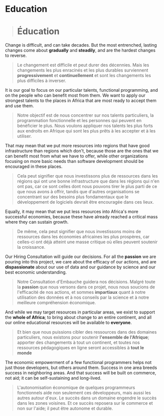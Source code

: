 # Education
> # Éducation

Change is difficult, and can take decades. But the most entrenched, lasting changes come about **gradually**
and **steadily**, and are the hardest changes to reverse.
> Le changement est difficile et peut durer des décennies. Mais les changements les plus enracinés et les plus
> durables surviennent **progressivement** et **continuellement** et sont les changements les plus difficiles à
> inverser.

It is our goal to focus on our particular talents, functional programming, and on the people who can benefit
most from them. We want to apply our strongest talents to the places in Africa that are most ready to accept
them and use them.
> Notre objectif est de nous concentrer sur nos talents particuliers, la programmation fonctionnelle et les
> personnes qui peuvent en bénéficier le plus. Nous voulons appliquer nos talents les plus forts aux endroits en
> Afrique qui sont les plus prêts à les accepter et à les utiliser.

That may mean that we put more resources into regions that have good infrastructure than regions which don't,
because those are the ones that we can benefit most from what we have to offer, while other organizations
focusing on more basic needs than software development should be encouraged in these places.
> Cela peut signifier que nous investissons plus de ressources dans les régions qui ont une bonne infrastructure
> que dans les régions qui n'en ont pas, car ce sont celles dont nous pouvons tirer le plus parti de ce que nous
> avons à offrir, tandis que d'autres organisations se concentrant sur des besoins plus fondamentaux que le
> développement de logiciels devrait être encouragée dans ces lieux.

Equally, it may mean that we put less resources into Africa's more successful economies, because these have
already reached a critical mass where they can sustain growth.
> De même, cela peut signifier que nous investissons moins de ressources dans les économies africaines les plus
> prospères, car celles-ci ont déjà atteint une masse critique où elles peuvent soutenir la croissance.

Our Hiring Consultation will guide our decisions. For all the **passion** we are pouring into this project, we
care about the efficacy of our actions, and are **dispassionate** about our use of data and our guidance by
science and our best economic understanding.
> Notre Consultation d'Embauche guidera nos décisions. Malgré toute la **passion** que nous versons dans ce
> projet, nous nous soucions de l'efficacité de nos actions, et sommes **impartiaux** quant à notre utilisation
> des données et à nos conseils par la science et à notre meilleure compréhension économique.

And while we may target resources in particular areas, we exist to support the **whole of Africa**; to bring
about change to an entire continent, and all our online educational resources will be available to
**everyone**.
> Et bien que nous puissions cibler des ressources dans des domaines particuliers, nous existons pour soutenir
> **l'ensemble de l'Afrique**; apporter des changements à tout un continent, et toutes nos ressources
> pédagogiques en ligne seront accessibles à **tout le monde**

The economic empowerment of a few functional programmers helps not just those developers, but others around
them. Success in one area breeds success in neighboring areas. And that success will be built on commerce, not
aid; it can be self-sustaining and long-lived.
> L'autonomisation économique de quelques programmeurs fonctionnels aide non seulement ces développeurs, mais
> aussi les autres autour d'eux. Le succès dans un domaine engendre le succès dans les zones voisines. Et ce
> succès reposera sur le commerce et non sur l'aide; il peut être autonome et durable.